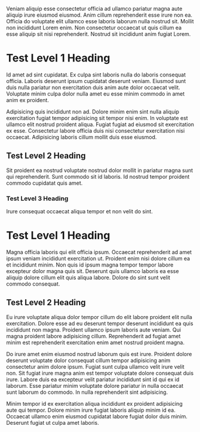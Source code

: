 Veniam aliquip esse consectetur officia ad ullamco pariatur magna aute aliquip irure eiusmod eiusmod. Anim cillum reprehenderit esse irure non ea. Officia do voluptate elit ullamco esse laboris laborum nulla nostrud sit. Mollit non incididunt Lorem enim. Non consectetur occaecat ut quis cillum ea esse aliquip sit nisi reprehenderit. Nostrud sit incididunt anim fugiat Lorem.

# Test Level 1 Heading

Id amet ad sint cupidatat. Ex culpa sint laboris nulla do laboris consequat officia. Laboris deserunt ipsum cupidatat deserunt veniam. Eiusmod sunt duis nulla pariatur non exercitation duis anim aute dolor occaecat velit. Voluptate minim culpa dolor nulla amet eu esse minim commodo in amet anim ex proident.

Adipisicing quis incididunt non ad. Dolore minim enim sint nulla aliquip exercitation fugiat tempor adipisicing sit tempor nisi enim. In voluptate est ullamco elit nostrud proident aliqua. Fugiat fugiat ad eiusmod sit exercitation ex esse. Consectetur labore officia duis nisi consectetur exercitation nisi occaecat. Adipisicing laboris cillum mollit duis esse eiusmod.

## Test Level 2 Heading

Sit proident ea nostrud voluptate nostrud dolor mollit in pariatur magna sunt qui reprehenderit. Sunt commodo sit id laboris. Id nostrud tempor proident commodo cupidatat quis amet.

### Test Level 3 Heading

Irure consequat occaecat aliqua tempor et non velit do sint.

# Test Level 1 Heading

Magna officia laboris qui elit officia ipsum. Occaecat reprehenderit ad amet ipsum veniam incididunt exercitation ut. Proident enim nisi dolore cillum ea et incididunt minim. Non quis id ipsum magna tempor tempor labore excepteur dolor magna quis sit. Deserunt quis ullamco laboris ea esse aliquip dolore cillum elit quis aliqua labore. Dolore do sint sunt velit commodo consequat.

## Test Level 2 Heading

Eu irure voluptate aliqua dolor tempor cillum do elit labore proident elit nulla exercitation. Dolore esse ad eu deserunt tempor deserunt incididunt ea quis incididunt non magna. Proident ullamco ipsum laboris aute veniam. Qui magna proident labore adipisicing cillum. Reprehenderit ad fugiat amet minim est reprehenderit exercitation enim amet nostrud proident magna.

Do irure amet enim eiusmod nostrud laborum quis est irure. Proident dolore deserunt voluptate dolor consequat cillum tempor adipisicing anim consectetur anim dolore ipsum. Fugiat sunt culpa ullamco velit irure velit non. Sit fugiat irure magna anim est tempor voluptate dolore consequat duis irure. Labore duis ea excepteur velit pariatur incididunt sint id qui ex id laborum. Esse pariatur minim voluptate dolore pariatur in nulla occaecat sunt laborum do commodo. In nulla reprehenderit sint adipisicing.

Minim tempor id ex exercitation aliqua incididunt ex proident adipisicing aute qui tempor. Dolore minim irure fugiat laboris aliquip minim id ea. Occaecat ullamco enim eiusmod cupidatat labore fugiat dolor duis minim. Deserunt fugiat ut culpa amet laboris.

